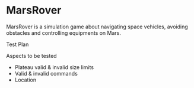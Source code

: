 # MarsRover
MarsRover is a simulation game about navigating space vehicles, avoiding obstacles and controlling equipments on Mars.




Test Plan

Aspects to be tested
- Plateau valid & invalid size limits
- Valid & invalid commands
- Location
